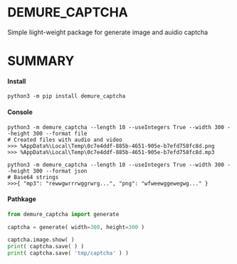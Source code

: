 # DEMURE_CAPTCHA
Simple liight-weight package for generate image and auidio captcha

# SUMMARY
#### Install
```shell
python3 -m pip install demure_captcha
```
#### Console
```shell
python3 -m demure_captcha --length 10 --useIntegers True --width 300 --height 300 --format file
# Created files with audio and video
>>> %AppData%\Local\Temp\0c7e4ddf-885b-4651-905e-b7efd758fc8d.png
>>> %AppData%\Local\Temp\0c7e4ddf-885b-4651-905e-b7efd758fc8d.mp3

python3 -m demure_captcha --length 10 --useIntegers True --width 300 --height 300 --format json
# Base64 strings
>>>{ "mp3": "rewwgwrrrwggrwrg...", "png": "wfweewggewegwg..." }
```
#### Pathkage
```python
from demure_captcha import generate

captcha = generate( width=300, height=300 )

captcha.image.show( )
print( captcha.save( ) )
print( captcha.save( 'tmp/captcha' ) )
```